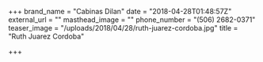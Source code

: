 +++
brand_name = "Cabinas Dilan"
date = "2018-04-28T01:48:57Z"
external_url = ""
masthead_image = ""
phone_number = "(506) 2682-0371"
teaser_image = "/uploads/2018/04/28/ruth-juarez-cordoba.jpg"
title = "Ruth Juarez Cordoba"

+++
